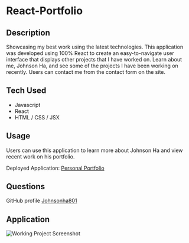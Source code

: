 # React-Portfolio

## Description

Showcasing my best work using the latest technologies. This application was developed using 100% React to create an easy-to-navigate user interface that displays other projects that I have worked on. Learn about me, Johnson Ha, and see some of the projects I have been working on recently. Users can contact me from the contact form on the site. 

## Tech Used
  * Javascript
  * React
  * HTML / CSS / JSX

## Usage

Users can use this application to learn more about Johnson Ha and view recent work on his portfolio.

Deployed Application: [Personal Portfolio](https://git.heroku.com/desolate-wave-75613.git)

## Questions

GitHub profile [Johnsonha801](https://github.com/Johnsonha801)

## Application
![Working Project Screenshot](https://user-images.githubusercontent.com/84554237/145734316-d328ca98-53ce-4b02-b66a-cf58356d89de.png)
